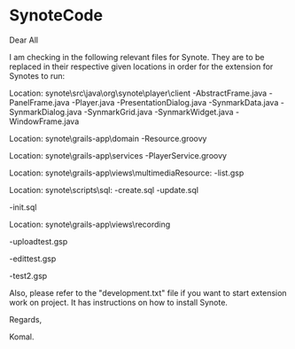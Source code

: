 SynoteCode
==========
Dear All

I am checking in the following relevant files for Synote. They are to be replaced in their respective given locations in order for the 
extension for Synotes to run:

 
 
Location: synote\src\java\org\synote\player\client
-AbstractFrame.java
-PanelFrame.java
-Player.java
-PresentationDialog.java
-SynmarkData.java
-SynmarkDialog.java
-SynmarkGrid.java
 -SynmarkWidget.java
-WindowFrame.java
 
 
 
Location: synote\grails-app\domain
-Resource.groovy
 
 
 
Location: synote\grails-app\services
-PlayerService.groovy
 

Location: synote\grails-app\views\multimediaResource:
-list.gsp
 
 
 
Location: synote\scripts\sql:
-create.sql
-update.sql
 
-init.sql 
 
 
 
Location: synote\grails-app\views\recording
 
-uploadtest.gsp
 
-edittest.gsp
 
-test2.gsp
 
 
 
Also, please refer to the "development.txt" file if you want to start extension work on project. It has instructions on how to install Synote.

 

 
 
 
Regards,
 
Komal.
